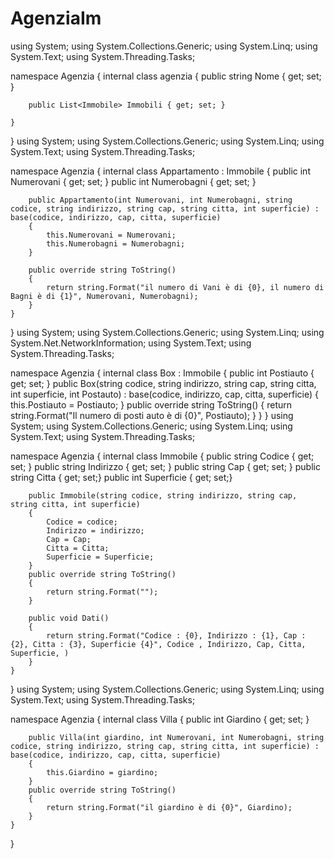 # AgenziaIm
using System;
using System.Collections.Generic;
using System.Linq;
using System.Text;
using System.Threading.Tasks;

namespace Agenzia
{
    internal class agenzia
    {
        public string Nome { get; set; }

        public List<Immobile> Immobili { get; set; }

    }
}
using System;
using System.Collections.Generic;
using System.Linq;
using System.Text;
using System.Threading.Tasks;

namespace Agenzia
{
    internal class Appartamento : Immobile
    {
        public int Numerovani { get; set; }
        public int Numerobagni { get; set; }

        public Appartamento(int Numerovani, int Numerobagni, string codice, string indirizzo, string cap, string citta, int superficie) : base(codice, indirizzo, cap, citta, superficie)
        {
            this.Numerovani = Numerovani;
            this.Numerobagni = Numerobagni;
        }

        public override string ToString()
        {
            return string.Format("il numero di Vani è di {0}, il numero di Bagni è di {1}", Numerovani, Numerobagni);
        }
    }
}
using System;
using System.Collections.Generic;
using System.Linq;
using System.Net.NetworkInformation;
using System.Text;
using System.Threading.Tasks;

namespace Agenzia
{
    internal class Box : Immobile
    {
        public int Postiauto { get; set; }
        public Box(string codice, string indirizzo, string cap, string citta, int superficie, int Postauto) : base(codice, indirizzo, cap, citta, superficie)
        {
            this.Postiauto = Postiauto;
        }
        public override string ToString()
        {
            return string.Format("Il numero di posti auto è di {0}", Postiauto);
        }
    }
}
using System;
using System.Collections.Generic;
using System.Linq;
using System.Text;
using System.Threading.Tasks;

namespace Agenzia
{
    internal class Immobile
    {
        public string Codice { get; set; }
        public string Indirizzo { get; set; }
        public string Cap {  get; set; }
        public string Citta { get; set;}
        public int Superficie { get; set;}

        public Immobile(string codice, string indirizzo, string cap, string citta, int superficie)
        {
            Codice = codice;
            Indirizzo = indirizzo;
            Cap = Cap;
            Citta = Citta;
            Superficie = Superficie;
        }
        public override string ToString()
        {
            return string.Format("");
        }

        public void Dati()
        {
            return string.Format("Codice : {0}, Indirizzo : {1}, Cap : {2}, Citta : {3}, Superficie {4}", Codice , Indirizzo, Cap, Citta, Superficie, )
        }
    }
}
using System;
using System.Collections.Generic;
using System.Linq;
using System.Text;
using System.Threading.Tasks;

namespace Agenzia
{
    internal class Villa
    {
        public int Giardino { get; set; }

        public Villa(int giardino, int Numerovani, int Numerobagni, string codice, string indirizzo, string cap, string citta, int superficie) : base(codice, indirizzo, cap, citta, superficie)
        {
            this.Giardino = giardino;
        }
        public override string ToString()
        {
            return string.Format("il giardino è di {0}", Giardino);
        }
    }
}

